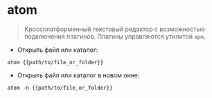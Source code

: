 # atom

> Кроссплатформенный текстовый редактор с возможностью подключения плагинов.
> Плагины управляются утилитой `apm`.

- Открыть файл или каталог:

`atom {{path/to/file_or_folder}}`

- Открыть файл или каталог в новом окне:

`atom -n {{path/to/file_or_folder}}`
